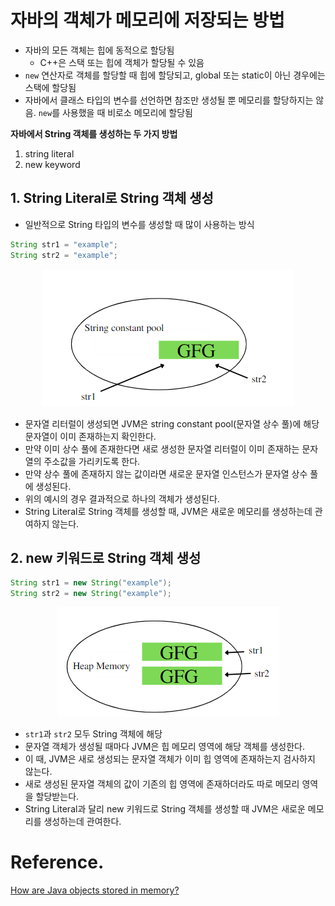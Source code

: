 # 자바의 객체가 메모리에 저장되는 방법

- 자바의 모든 객체는 힙에 동적으로 할당됨
  - C++은 스택 또는 힙에 객체가 할당될 수 있음
- `new` 연산자로 객체를 할당할 때 힙에 할당되고, global 또는 static이 아닌 경우에는 스택에 할당됨
- 자바에서 클래스 타입의 변수를 선언하면 참조만 생성될 뿐 메모리를 할당하지는 않음. `new`를 사용했을 때 비로소 메모리에 할당됨

**자바에서 String 객체를 생성하는 두 가지 방법**

1. string literal
2. new keyword

## 1. String Literal로 String 객체 생성

- 일반적으로 String 타입의 변수를 생성할 때 많이 사용하는 방식

```java
String str1 = "example";
String str2 = "example";
```
<p align="center">
    <img src="/Java/자바 객체가 메모리에 저장되는 방법/resources/gfgnow.png">
</p>

- 문자열 리터럴이 생성되면 JVM은 string constant pool(문자열 상수 풀)에 해당 문자열이 이미 존재하는지 확인한다.
- 만약 이미 상수 풀에 존재한다면 새로 생성한 문자열 리터럴이 이미 존재하는 문자열의 주소값을 가리키도록 한다.
- 만약 상수 풀에 존재하지 않는 값이라면 새로운 문자열 인스턴스가 문자열 상수 풀에 생성된다.
- 위의 예시의 경우 결과적으로 하나의 객체가 생성된다.
- String Literal로 String 객체를 생성할 때, JVM은 새로운 메모리를 생성하는데 관여하지 않는다.

## 2. new 키워드로 String 객체 생성

```java
String str1 = new String("example");
String str2 = new String("example");
```

<p align="center">
    <img src="/Java/자바 객체가 메모리에 저장되는 방법/resources/gfgnoww.png">
</p>

- `str1`과 `str2` 모두 String 객체에 해당
- 문자열 객체가 생성될 때마다 JVM은 힙 메모리 영역에 해당 객체를 생성한다.
- 이 때, JVM은 새로 생성되는 문자열 객체가 이미 힙 영역에 존재하는지 검사하지 않는다.
- 새로 생성된 문자열 객체의 값이 기존의 힙 영역에 존재하더라도 따로 메모리 영역을 할당받는다.
- String Literal과 달리 new 키워드로 String 객체를 생성할 때 JVM은 새로운 메모리를 생성하는데 관여한다.

# Reference.

[How are Java objects stored in memory?](https://www.geeksforgeeks.org/g-fact-46/)
